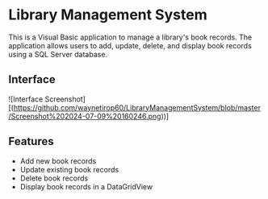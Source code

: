 # Library Management System

This is a Visual Basic application to manage a library's book records. The application allows users to add, update, delete, and display book records using a SQL Server database.

## Interface

![Interface Screenshot][(https://github.com/waynetirop60/LibraryManagementSystem/blob/master/Screenshot%202024-07-09%20160246.png))]

## Features

- Add new book records
- Update existing book records
- Delete book records
- Display book records in a DataGridView
